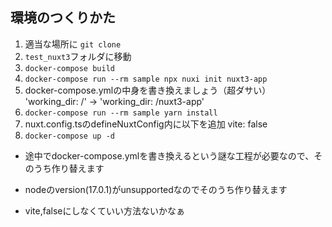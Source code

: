 
## 環境のつくりかた


1. 適当な場所に `git clone`
2. `test_nuxt3`フォルダに移動
3. `docker-compose build`
4. `docker-compose run --rm sample npx nuxi init nuxt3-app`
5. docker-compose.ymlの中身を書き換えましょう（超ダサい）
    'working_dir: /' -> 'working_dir: /nuxt3-app' 
6. `docker-compose run --rm sample yarn install`
7. nuxt.config.tsのdefineNuxtConfig内に以下を追加
    vite: false
8. `docker-compose up -d`

- 途中でdocker-compose.ymlを書き換えるという謎な工程が必要なので、そのうち作り替えます

- nodeのversion(17.0.1)がunsupportedなのでそのうち作り替えます

- vite,falseにしなくていい方法ないかなぁ